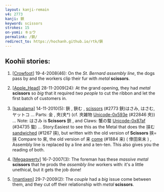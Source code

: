 ```yaml
---
layout: kanji-remain
v4: 2773
kanji: 鋏
keyword: scissors
strokes: 15
on-yomi: キョウ
permalink: /鋏/
redirect_to: https://hochanh.github.io/rtk/鋏
---
```


## Koohii stories: 

1) [<a href="http://kanji.koohii.com/profile/Crowfoot">Crowfoot</a>] 19-4-2008(46): On the <em>St. Bernard assembly line</em>, the dogs pass by and the workers clip their fur with <em>metal</em><strong> scissors</strong>.

2) [<a href="http://kanji.koohii.com/profile/Apple_Head">Apple_Head</a>] 28-11-2009(24): At the grand opening, they had <em>metal</em><strong> scissors</strong> so <em>big</em> that it required <em>two people</em> to cut the ribbon and let the first batch of customers in.

3) [<a href="http://kanji.koohii.com/profile/kapalama">kapalama</a>] 14-11-2010(5): 鋏 , 鋏む , <a href="../v4/2773.html">scissors</a> (#2773 鋏)はさみ, はさむ, ヤットコ ... Parts: 金 , 夾(夹*) (cf. 夾雑物 <a href="http://kanji.koohii.com/study/kanji/22846">Unicode-0x593e</a> (#22846 夾)) ... Note: はさみ is<strong> Scissors</strong> 鋏 , and Claws: 蟹の螯 <a href="http://kanji.koohii.com/study/kanji/34735">Unicode-0x87af</a> (#34735 螯) ... Story:Easiest to see this as the Metal that does the 挟む <a href="../v4/1267.html">sandwiched</a> (#1267 挟), but written with the old version of<strong> Scissors</strong> 挾=挟 Compare to 來, the old version of 来 <a href="../v4/1884.html">come</a> (#1884 来) ( 倖田來未 ) , Assembly line is replaced by a line and a ten-ten. This also gives you the reading of both.

4) [<a href="http://kanji.koohii.com/profile/Megaqwerty">Megaqwerty</a>] 16-7-2007(3): The foreman has these <em>massive metal</em><strong> scissors</strong> that he prods the <em>assembly line</em> workers with: it&#039;s a little unethical, but it gets the job done!

5) [<a href="http://kanji.koohii.com/profile/mantixen">mantixen</a>] 29-7-2009(2): The <em>couple</em> had a <em>big</em> issue come between them, and they cut off their relationship with <em>metal</em><strong> scissors</strong>.

